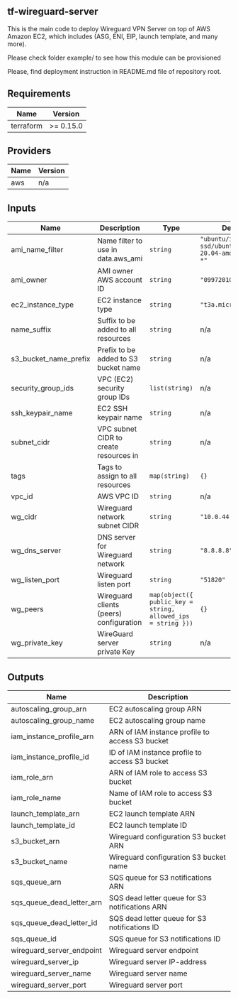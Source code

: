 ## tf-wireguard-server  
This is the main code to deploy Wireguard VPN Server on top of AWS Amazon EC2, which includes
(ASG, ENI, EIP, launch template, and many more).

Please check folder example/ to see how this module can be provisioned

Please, find deployment instruction in README.md file of repository root.

## Requirements

| Name | Version |
|------|---------|
| terraform | >= 0.15.0 |

## Providers

| Name | Version |
|------|---------|
| aws | n/a |

## Inputs

| Name | Description | Type | Default | Required |
|------|-------------|------|---------|:--------:|
| ami\_name\_filter | Name filter to use in data.aws\_ami | `string` | `"ubuntu/images/hvm-ssd/ubuntu-focal-20.04-amd64-server-*"` | no |
| ami\_owner | AMI owner AWS account ID | `string` | `"099720109477"` | no |
| ec2\_instance\_type | EC2 instance type | `string` | `"t3a.micro"` | no |
| name\_suffix | Suffix to be added to all resources | `string` | n/a | yes |
| s3\_bucket\_name\_prefix | Prefix to be added to S3 bucket name | `string` | n/a | yes |
| security\_group\_ids | VPC (EC2) security group IDs | `list(string)` | n/a | yes |
| ssh\_keypair\_name | EC2 SSH keypair name | `string` | n/a | yes |
| subnet\_cidr | VPC subnet CIDR to create resources in | `string` | n/a | yes |
| tags | Tags to assign to all resources | `map(string)` | `{}` | no |
| vpc\_id | AWS VPC ID | `string` | n/a | yes |
| wg\_cidr | Wireguard network subnet CIDR | `string` | `"10.0.44.0/24"` | no |
| wg\_dns\_server | DNS server for Wireguard network | `string` | `"8.8.8.8"` | no |
| wg\_listen\_port | Wireguard listen port | `string` | `"51820"` | no |
| wg\_peers | Wireguard clients (peers) configuration | `map(object({ public_key = string, allowed_ips = string }))` | `{}` | no |
| wg\_private\_key | WireGuard server private Key | `string` | n/a | yes |

## Outputs

| Name | Description |
|------|-------------|
| autoscaling\_group\_arn | EC2 autoscaling group ARN |
| autoscaling\_group\_name | EC2 autoscaling group name |
| iam\_instance\_profile\_arn | ARN of IAM instance profile to access S3 bucket |
| iam\_instance\_profile\_id | ID of IAM instance profile to access S3 bucket |
| iam\_role\_arn | ARN of IAM role to access S3 bucket |
| iam\_role\_name | Name of IAM role to access S3 bucket |
| launch\_template\_arn | EC2 launch template ARN |
| launch\_template\_id | EC2 launch template ID |
| s3\_bucket\_arn | Wireguard configuration S3 bucket ARN |
| s3\_bucket\_name | Wireguard configuration S3 bucket name |
| sqs\_queue\_arn | SQS queue for S3 notifications ARN |
| sqs\_queue\_dead\_letter\_arn | SQS dead letter queue for S3 notifications ARN |
| sqs\_queue\_dead\_letter\_id | SQS dead letter queue for S3 notifications ID |
| sqs\_queue\_id | SQS queue for S3 notifications ID |
| wireguard\_server\_endpoint | Wireguard server endpoint |
| wireguard\_server\_ip | Wireguard server IP-address |
| wireguard\_server\_name | Wireguard server name |
| wireguard\_server\_port | Wireguard server port |

